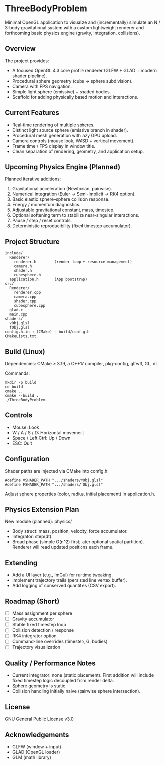 # ThreeBodyProblem

Minimal OpenGL application to visualize and (incrementally) simulate an N / 3‑body gravitational system with a custom lightweight renderer and forthcoming basic physics engine (gravity, integration, collisions).

## Overview
The project provides:
- A focused OpenGL 4.3 core profile renderer (GLFW + GLAD + modern shader pipeline).
- Procedural sphere geometry (cube → sphere subdivision).
- Camera with FPS navigation.
- Simple light sphere (emissive) + shaded bodies.
- Scaffold for adding physically based motion and interactions.

## Current Features
- Real‑time rendering of multiple spheres.
- Distinct light source sphere (emissive branch in shader).
- Procedural mesh generation with lazy GPU upload.
- Camera controls (mouse look, WASD + vertical movement).
- Frame time / FPS display in window title.
- Clean separation of rendering, geometry, and application setup.

## Upcoming Physics Engine (Planned)
Planned iterative additions:
1. Gravitational acceleration (Newtonian, pairwise).
2. Numerical integration (Euler → Semi-Implicit → RK4 option).
3. Basic elastic sphere–sphere collision response.
4. Energy / momentum diagnostics.
5. Adjustable gravitational constant, mass, timestep.
6. Optional softening term to stabilize near-singular interactions.
7. Pause / step / reset controls.
8. Deterministic reproducibility (fixed timestep accumulator).

## Project Structure
```
include/
  Renderer/
    renderer.h        (render loop + resource management)
    camera.h
    shader.h
    cubesphere.h
  application.h       (App bootstrap)
src/
  Renderer/
    renderer.cpp
    camera.cpp
    shader.cpp
    cubesphere.cpp
  glad.c
  main.cpp
shaders/
  vObj.glsl
  fObj.glsl
config.h.in → (CMake) → build/config.h
CMakeLists.txt
```

## Build (Linux)
Dependencies: CMake ≥ 3.19, a C++17 compiler, pkg-config, glfw3, GL, dl.

Commands:
```
mkdir -p build
cd build
cmake ..
cmake --build .
./ThreeBodyProblem
```

## Controls
- Mouse: Look
- W / A / S / D: Horizontal movement
- Space / Left Ctrl: Up / Down
- ESC: Quit

## Configuration
Shader paths are injected via CMake into config.h:
```
#define VSHADER_PATH ".../shaders/vObj.glsl"
#define FSHADER_PATH ".../shaders/fObj.glsl"
```
Adjust sphere properties (color, radius, initial placement) in application.h.

## Physics Extension Plan
New module (planned): physics/
- Body struct: mass, position, velocity, force accumulator.
- Integrator: step(dt).
- Broad phase (simple O(n^2) first; later optional spatial partition).
Renderer will read updated positions each frame.

## Extending
- Add a UI layer (e.g., ImGui) for runtime tweaking.
- Implement trajectory trails (persisted line vertex buffer).
- Add logging of conserved quantities (CSV export).

## Roadmap (Short)
- [ ] Mass assignment per sphere
- [ ] Gravity accumulator
- [ ] Stable fixed timestep loop
- [ ] Collision detection / response
- [ ] RK4 integrator option
- [ ] Command-line overrides (timestep, G, bodies)
- [ ] Trajectory visualization

## Quality / Performance Notes
- Current integrator: none (static placement). First addition will include fixed timestep logic decoupled from render delta.
- Sphere geometry is static.
- Collision handling initially naive (pairwise sphere intersection).

## License
GNU General Public License v3.0

## Acknowledgements
- GLFW (window + input)
- GLAD (OpenGL loader)
- GLM (math library)